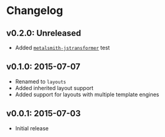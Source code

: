 # Changelog

## v0.2.0: Unreleased

- Added [`metalsmith-jstransformer`](https://github.com/RobLoach/metalsmith-jstransformer) test

## v0.1.0: 2015-07-07

- Renamed to `layouts`
- Added inherited layout support
- Added support for layouts with multiple template engines

## v0.0.1: 2015-07-03

- Initial release
